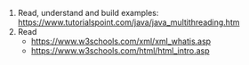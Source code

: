 1. Read, understand and build examples:
   https://www.tutorialspoint.com/java/java_multithreading.htm
2. Read 
      * https://www.w3schools.com/xml/xml_whatis.asp
      * https://www.w3schools.com/html/html_intro.asp


